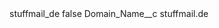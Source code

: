 <?xml version="1.0" encoding="UTF-8"?>
<CustomMetadata xmlns="http://soap.sforce.com/2006/04/metadata" xmlns:xsi="http://www.w3.org/2001/XMLSchema-instance" xmlns:xsd="http://www.w3.org/2001/XMLSchema">
    <label>stuffmail_de</label>
    <protected>false</protected>
    <values>
        <field>Domain_Name__c</field>
        <value xsi:type="xsd:string">stuffmail.de</value>
    </values>
</CustomMetadata>
